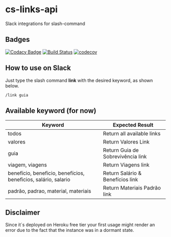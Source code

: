 # cs-links-api

Slack integrations for slash-command

## Badges

[![Codacy Badge](https://api.codacy.com/project/badge/Grade/6bc4338017a147f7b18f9d1f853981a5)](https://www.codacy.com/app/concrete/cs-links-api?utm_source=github.com&amp;utm_medium=referral&amp;utm_content=cs-joao-felipe/cs-links-api&amp;utm_campaign=Badge_Grade)
[![Build Status](https://travis-ci.org/cs-joao-felipe/cs-links-api.svg?branch=master)](https://travis-ci.org/cs-joao-felipe/cs-links-api)
[![codecov](https://codecov.io/gh/cs-joao-felipe/cs-links-api/branch/master/graph/badge.svg)](https://codecov.io/gh/cs-joao-felipe/cs-links-api)

## How to use on Slack

Just type the slash command **link** with the desired keyword, as shown below.

`/link guia`

## Available keyword (for now)

| Keyword                                                        | Expected Result                   |
| -------------------------------------------------------------- | --------------------------------- |
| todos                                                          | Return all available links        |
| valores                                                        | Return Valores Link               |
| guia                                                           | Return Guia de Sobrevivência link |
| viagem, viagens                                                | Return Viagens link               |
| benefício, beneficio, benefícios, beneficios, salário, salario | Return Salário & Benefícios link  |
| padrão, padrao, material, materiais                            | Return Materiais Padrão link      |

## **Disclaimer**

 Since it´s deployed on Heroku free tier your first usage might render an error due to the fact that the instance was in a dormant state.

